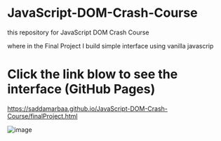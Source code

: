 # JavaScript-DOM-Crash-Course

this repository for JavaScript DOM Crash Course 

where in the Final Project I build simple interface using vanilla javascrip


# Click the link blow to see the interface (GitHub Pages)

https://saddamarbaa.github.io/JavaScript-DOM-Crash-Course/finalProject.html

![image](https://user-images.githubusercontent.com/51326421/100547130-a97e2880-3297-11eb-8a28-d175389ee2bc.png)

